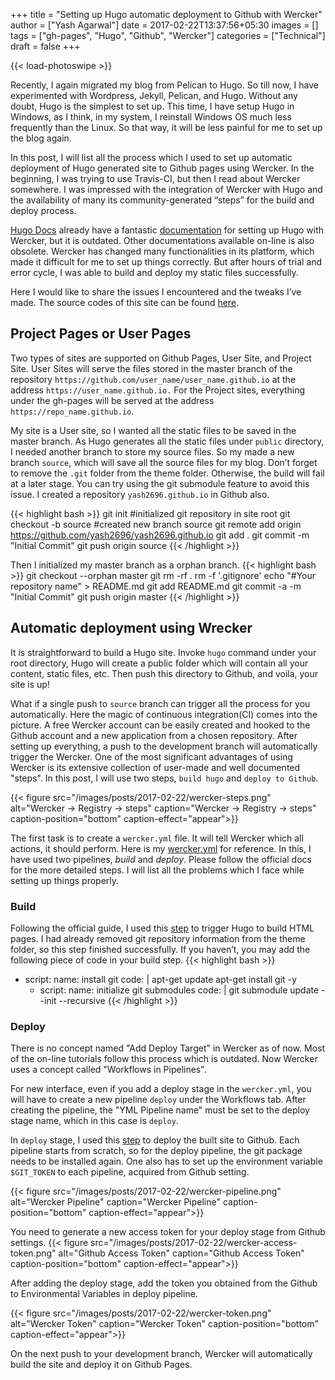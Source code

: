 +++
title = "Setting up Hugo automatic deployment to Github with Wercker"
author = ["Yash Agarwal"]
date = 2017-02-22T13:37:56+05:30
images = []
tags = ["gh-pages", "Hugo", "Github", "Wercker"]
categories = ["Technical"]
draft = false
+++

{{< load-photoswipe >}}

Recently, I again migrated my blog from Pelican to Hugo. So till now, I have experimented with Wordpress, Jekyll, Pelican, and Hugo. Without any doubt, Hugo is the simplest to set up. This time, I have setup Hugo in Windows, as I think, in my system, I reinstall Windows OS much less frequently than the Linux. So that way, it will be less painful for me to set up the blog again.

In this post, I will list all the process which I used to set up automatic deployment of Hugo generated site to Github pages using Wercker. In the beginning, I was trying to use Travis-CI, but then I read about Wercker somewhere. I was impressed with the integration of Wercker with Hugo and the availability of many its community-generated “steps” for the build and deploy process.

[Hugo Docs](https://gohugo.io/overview/introduction/) already have a fantastic [documentation](https://gohugo.io/tutorials/automated-deployments/) for setting up Hugo with Wercker, but it is outdated. Other documentations available on-line is also obsolete. Wercker has changed many functionalities in its platform, which made it difficult for me to set up things correctly. But after hours of trial and error cycle, I was able to build and deploy my static files successfully.

Here I would like to share the issues I encountered and the tweaks I’ve made. The source codes of this site can be found [here](https://github.com/yash2696/yash2696.github.io).

## Project Pages or User Pages
Two types of sites are supported on Github Pages, User Site, and Project Site. User Sites will serve the files stored in the master branch of the repository `https://github.com/user_name/user_name.github.io` at the address `https://user_name.github.io.` For the Project sites, everything under the gh-pages will be served at the address `https://repo_name.github.io`.

My site is a User site, so I wanted all the static files to be saved in the master branch. As Hugo generates all the static files under `public` directory, I needed another branch to store my source files. So my made a new branch `source`, which will save all the source files for my blog. Don’t forget to remove the `.git` folder from the theme folder. Otherwise, the build will fail at a later stage. You can try using the git submodule feature to avoid this issue. I created a repository `yash2696.github.io` in Github also.

{{< highlight bash >}}
git init                       #initialized git repository in site root
git checkout -b source         #created new branch source
git remote add origin https://github.com/yash2696/yash2696.github.io
git add .
git commit -m "Initial Commit"
git push origin source
{{< /highlight >}}

Then I initialized my master branch as a orphan branch.
{{< highlight bash >}}
git checkout --orphan master
git rm -rf .
rm -f '.gitignore'
echo "#Your repository name" > README.md
git add README.md
git commit -a -m "Initial Commit"
git push origin master
{{< /highlight >}}


## Automatic deployment using Wrecker
It is straightforward to build a Hugo site. Invoke `hugo` command under your root directory, Hugo will create a public folder which will contain all your content, static files, etc. Then push this directory to Github, and voila, your site is up!

What if a single push to `source` branch can trigger all the process for you automatically. Here the magic of continuous integration(CI) comes into the picture. A free Wercker account can be easily created and hooked to the Github account and a new application from a chosen repository. After setting up everything, a push to the development branch will automatically trigger the Wercker. One of the most significant advantages of using Wercker is its extensive collection of user-made and well documented "steps". In this post, I will use two steps, `build hugo` and `deploy to Github`.

{{< figure src="/images/posts/2017-02-22/wercker-steps.png" alt="Wercker → Registry → steps" caption="Wercker → Registry → steps" caption-position="bottom" caption-effect="appear">}}

The first task is to create a `wercker.yml` file. It will tell Wercker which all actions, it should perform. Here is my [wercker.yml](https://raw.githubusercontent.com/yash2696/yash2696.github.io/source/wercker.yml) for reference. In this, I have used two pipelines, *build* and *deploy*. Please follow the official docs for the more detailed steps. I will list all the problems which I face while setting up things properly.

### Build
Following the official guide, I used this [step](https://github.com/ArjenSchwarz/wercker-step-hugo-build) to trigger Hugo to build HTML pages. I had already removed git repository information from the theme folder, so this step finished successfully. If you haven’t, you may add the following piece of code in your build step.
{{< highlight bash >}}
- script:
    name: install git
    code: |
        apt-get update
        apt-get install git -y
    - script:
        name: initialize git submodules
        code: |
            git submodule update --init --recursive
{{< /highlight >}}

### Deploy
There is no concept named "Add Deploy Target" in Wercker as of now. Most of the on-line tutorials follow this process which is outdated. Now Wercker uses a concept called "Workflows in Pipelines".

For new interface, even if you add a deploy stage in the `wercker.yml`, you will have to create a new pipeline `deploy` under the Workflows tab. After creating the pipeline, the "YML Pipeline name" must be set to the deploy stage name, which in this case is `deploy`.

In `deploy` stage, I used this [step](https://app.wercker.com/applications/55af22c5f32b86a9290ec706/tab/details/) to deploy the built site to Github. Each pipeline starts from scratch, so for the deploy pipeline, the git package needs to be installed again. One also has to set up the environment variable `$GIT_TOKEN` to each pipeline, acquired from Github setting.

{{< figure src="/images/posts/2017-02-22/wercker-pipeline.png" alt="Wercker Pipeline" caption="Wercker Pipeline" caption-position="bottom" caption-effect="appear">}}

You need to generate a new access token for your deploy stage from Github settings.
{{< figure src="/images/posts/2017-02-22/wercker-access-token.png" alt="Github Access Token" caption="Github Access Token" caption-position="bottom" caption-effect="appear">}}

After adding the deploy stage, add the token you obtained from the Github to Environmental Variables in deploy pipeline.

{{< figure src="/images/posts/2017-02-22/wercker-token.png" alt="Wercker Token" caption="Wercker Token" caption-position="bottom" caption-effect="appear">}}

On the next push to your development branch, Wercker will automatically build the site and deploy it on Github Pages.
